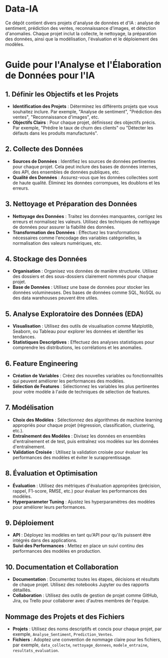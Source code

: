 # Data-IA
 Ce dépôt contient divers projets d'analyse de données et d'IA : analyse de sentiment, prédiction des ventes, reconnaissance d'images, et détection d'anomalies. Chaque projet inclut la collecte, le nettoyage, la préparation des données, ainsi que la modélisation, l'évaluation et le déploiement des modèles. 

# Guide pour l'Analyse et l'Élaboration de Données pour l'IA

## 1. Définir les Objectifs et les Projets
- **Identification des Projets** : Déterminez les différents projets que vous souhaitez inclure. Par exemple, "Analyse de sentiment", "Prédiction des ventes", "Reconnaissance d'images", etc.
- **Objectifs Clairs** : Pour chaque projet, définissez des objectifs précis. Par exemple, "Prédire le taux de churn des clients" ou "Détecter les défauts dans les produits manufacturés".

## 2. Collecte des Données
- **Sources de Données** : Identifiez les sources de données pertinentes pour chaque projet. Cela peut inclure des bases de données internes, des API, des ensembles de données publiques, etc.
- **Qualité des Données** : Assurez-vous que les données collectées sont de haute qualité. Éliminez les données corrompues, les doublons et les erreurs.

## 3. Nettoyage et Préparation des Données
- **Nettoyage des Données** : Traitez les données manquantes, corrigez les erreurs et normalisez les valeurs. Utilisez des techniques de nettoyage de données pour assurer la fiabilité des données.
- **Transformation des Données** : Effectuez les transformations nécessaires comme l'encodage des variables catégorielles, la normalisation des valeurs numériques, etc.

## 4. Stockage des Données
- **Organisation** : Organisez vos données de manière structurée. Utilisez des dossiers et des sous-dossiers clairement nommés pour chaque projet.
- **Base de Données** : Utilisez une base de données pour stocker les données volumineuses. Des bases de données comme SQL, NoSQL ou des data warehouses peuvent être utiles.

## 5. Analyse Exploratoire des Données (EDA)
- **Visualisation** : Utilisez des outils de visualisation comme Matplotlib, Seaborn, ou Tableau pour explorer les données et identifier les tendances.
- **Statistiques Descriptives** : Effectuez des analyses statistiques pour comprendre les distributions, les corrélations et les anomalies.

## 6. Feature Engineering
- **Création de Variables** : Créez des nouvelles variables ou fonctionnalités qui peuvent améliorer les performances des modèles.
- **Sélection de Features** : Sélectionnez les variables les plus pertinentes pour votre modèle à l'aide de techniques de sélection de features.

## 7. Modélisation
- **Choix des Modèles** : Sélectionnez des algorithmes de machine learning appropriés pour chaque projet (régression, classification, clustering, etc.).
- **Entraînement des Modèles** : Divisez les données en ensembles d'entraînement et de test, puis entraînez vos modèles sur les données d'entraînement.
- **Validation Croisée** : Utilisez la validation croisée pour évaluer les performances des modèles et éviter le surapprentissage.

## 8. Évaluation et Optimisation
- **Évaluation** : Utilisez des métriques d'évaluation appropriées (précision, rappel, F1-score, RMSE, etc.) pour évaluer les performances des modèles.
- **Hyperparameter Tuning** : Ajustez les hyperparamètres des modèles pour améliorer leurs performances.

## 9. Déploiement
- **API** : Déployez les modèles en tant qu'API pour qu'ils puissent être intégrés dans des applications.
- **Suivi des Performances** : Mettez en place un suivi continu des performances des modèles en production.

## 10. Documentation et Collaboration
- **Documentation** : Documentez toutes les étapes, décisions et résultats de chaque projet. Utilisez des notebooks Jupyter ou des rapports détaillés.
- **Collaboration** : Utilisez des outils de gestion de projet comme GitHub, Jira, ou Trello pour collaborer avec d'autres membres de l'équipe.

## Nommage des Projets et des Fichiers
- **Projets** : Utilisez des noms descriptifs et concis pour chaque projet, par exemple, `Analyse_Sentiment`, `Prediction_Ventes`.
- **Fichiers** : Adoptez une convention de nommage claire pour les fichiers, par exemple, `data_collecte`, `nettoyage_donnees`, `modele_entraine`, `resultats_evaluation`.
